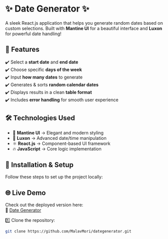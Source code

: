# ✨ Date Generator ✨

A sleek React.js application that helps you generate random dates based on custom selections. Built with **Mantine UI** for a beautiful interface and **Luxon** for powerful date handling!

## 🚀 Features
✔️ Select a **start date** and **end date**  
✔️ Choose specific **days of the week**  
✔️ Input **how many dates** to generate  
✔️ Generates & sorts **random calendar dates**  
✔️ Displays results in a clean **table format**  
✔️ Includes **error handling** for smooth user experience  

## 🛠️ Technologies Used
- 🎨 **Mantine UI** → Elegant and modern styling  
- 📅 **Luxon** → Advanced date/time manipulation  
- ⚛️ **React.js** → Component-based UI framework  
- 🔥 **JavaScript** → Core logic implementation  

## 🔧 Installation & Setup
Follow these steps to set up the project locally:

## 🌐 Live Demo
Check out the deployed version here:  
🔗 [Date Generator](https://datesgenerator.netlify.app/)

1️⃣ Clone the repository:  
   ```bash
   git clone https://github.com/MalavMori/dategenerator.git
